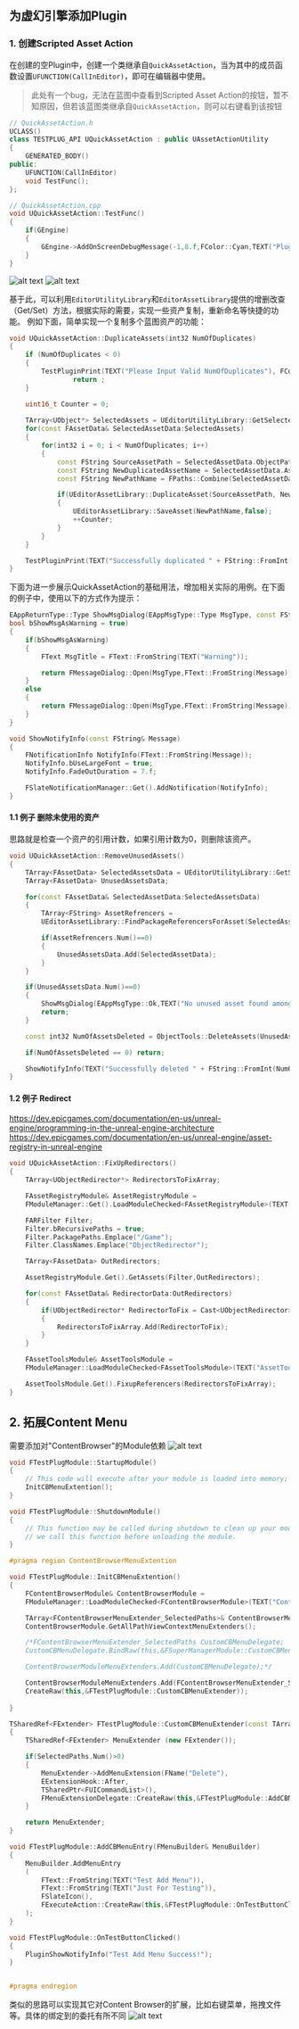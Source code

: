 ## 为虚幻引擎添加Plugin
### 1. 创建Scripted Asset Action
在创建的空Plugin中，创建一个类继承自`QuickAssetAction`，当为其中的成员函数设置`UFUNCTION(CallInEditor)`，即可在编辑器中使用。

> 此处有一个bug，无法在蓝图中查看到Scripted Asset Action的按钮，暂不知原因，但若该蓝图类继承自`QuickAssetAction`，则可以右键看到该按钮


```cpp
// QuickAssetAction.h
UCLASS()
class TESTPLUG_API UQuickAssetAction : public UAssetActionUtility
{
	GENERATED_BODY()
public:
	UFUNCTION(CallInEditor)
	void TestFunc();
};

// QuickAssetAction.cpp
void UQuickAssetAction::TestFunc()
{
	if(GEngine)
	{
		GEngine->AddOnScreenDebugMessage(-1,8.f,FColor::Cyan,TEXT("Plugin Working"));
	}
}

```
![alt text](image-plugin002.png)
![alt text](image-plugin001.png)

基于此，可以利用`EditorUtilityLibrary`和`EditorAssetLibrary`提供的增删改查（Get/Set）方法，根据实际的需要，实现一些资产复制，重新命名等快捷的功能。
例如下面，简单实现一个复制多个蓝图资产的功能：
```cpp
void UQuickAssetAction::DuplicateAssets(int32 NumOfDuplicates)
{
	if (NumOfDuplicates < 0)
	{
		TestPluginPrint(TEXT("Please Input Valid NumOfDuplicates"), FColor::Red);
                return ;
	}

	uint16_t Counter = 0;
	
	TArray<UObject*> SelectedAssets = UEditorUtilityLibrary::GetSelectedAssets();
	for(const FAssetData& SelectedAssetData:SelectedAssets)
	{
		for(int32 i = 0; i < NumOfDuplicates; i++)
		{
			const FString SourceAssetPath = SelectedAssetData.ObjectPath.ToString();
			const FString NewDuplicatedAssetName = SelectedAssetData.AssetName.ToString() + TEXT("_") + FString::FromInt(i+1);
			const FString NewPathName = FPaths::Combine(SelectedAssetData.PackagePath.ToString(), NewDuplicatedAssetName);

			if(UEditorAssetLibrary::DuplicateAsset(SourceAssetPath, NewPathName))
			{	
				UEditorAssetLibrary::SaveAsset(NewPathName,false);
				++Counter;
			}
		}
	}

	TestPluginPrint(TEXT("Successfully duplicated " + FString::FromInt(Counter) + " files"), FColor::Green);
}

```

下面为进一步展示QuickAssetAction的基础用法，增加相关实际的用例。在下面的例子中，使用以下的方式作为提示：
```cpp
EAppReturnType::Type ShowMsgDialog(EAppMsgType::Type MsgType, const FString& Message, 
bool bShowMsgAsWarning = true)
{	
	if(bShowMsgAsWarning)
	{
		FText MsgTitle = FText::FromString(TEXT("Warning"));

		return FMessageDialog::Open(MsgType,FText::FromString(Message),&MsgTitle);
	}
	else
	{
		return FMessageDialog::Open(MsgType,FText::FromString(Message));
	}			
}

void ShowNotifyInfo(const FString& Message)
{
	FNotificationInfo NotifyInfo(FText::FromString(Message));
	NotifyInfo.bUseLargeFont = true;
	NotifyInfo.FadeOutDuration = 7.f;

	FSlateNotificationManager::Get().AddNotification(NotifyInfo);
}
```


#### 1.1 例子 删除未使用的资产
思路就是检查一个资产的引用计数，如果引用计数为0，则删除该资产。
```cpp
void UQuickAssetAction::RemoveUnusedAssets()
{
	TArray<FAssetData> SelectedAssetsData = UEditorUtilityLibrary::GetSelectedAssetData();
	TArray<FAssetData> UnusedAssetsData;

	for(const FAssetData& SelectedAssetData:SelectedAssetsData)
	{	
		TArray<FString> AssetRefrencers =
		UEditorAssetLibrary::FindPackageReferencersForAsset(SelectedAssetData.ObjectPath.ToString());

		if(AssetRefrencers.Num()==0)
		{
			UnusedAssetsData.Add(SelectedAssetData);
		}
	}

	if(UnusedAssetsData.Num()==0)
	{
		ShowMsgDialog(EAppMsgType::Ok,TEXT("No unused asset found among selected assets"),false);
		return;
	}

	const int32 NumOfAssetsDeleted = ObjectTools::DeleteAssets(UnusedAssetsData);

	if(NumOfAssetsDeleted == 0) return;

	ShowNotifyInfo(TEXT("Successfully deleted " + FString::FromInt(NumOfAssetsDeleted) + TEXT(" unused assets")));
}
```

#### 1.2 例子 Redirect
https://dev.epicgames.com/documentation/en-us/unreal-engine/programming-in-the-unreal-engine-architecture
https://dev.epicgames.com/documentation/en-us/unreal-engine/asset-registry-in-unreal-engine

```cpp
void UQuickAssetAction::FixUpRedirectors()
{
	TArray<UObjectRedirector*> RedirectorsToFixArray;

	FAssetRegistryModule& AssetRegistryModule =
	FModuleManager::Get().LoadModuleChecked<FAssetRegistryModule>(TEXT("AssetRegistry"));

	FARFilter Filter;
	Filter.bRecursivePaths = true;
	Filter.PackagePaths.Emplace("/Game");
	Filter.ClassNames.Emplace("ObjectRedirector");

	TArray<FAssetData> OutRedirectors;

	AssetRegistryModule.Get().GetAssets(Filter,OutRedirectors);

	for(const FAssetData& RedirectorData:OutRedirectors)
	{
		if(UObjectRedirector* RedirectorToFix = Cast<UObjectRedirector>(RedirectorData.GetAsset()))
		{
			RedirectorsToFixArray.Add(RedirectorToFix);
		}
	}

	FAssetToolsModule& AssetToolsModule =
	FModuleManager::LoadModuleChecked<FAssetToolsModule>(TEXT("AssetTools"));

	AssetToolsModule.Get().FixupReferencers(RedirectorsToFixArray);
}
```

## 2. 拓展Content Menu
需要添加对"ContentBrowser"的Module依赖
![alt text](image-plugin_contentmenu.png)
```cpp
void FTestPlugModule::StartupModule()
{
	// This code will execute after your module is loaded into memory; the exact timing is specified in the .uplugin file per-module
	InitCBMenuExtention();
}

void FTestPlugModule::ShutdownModule()
{
	// This function may be called during shutdown to clean up your module.  For modules that support dynamic reloading,
	// we call this function before unloading the module.
}

#pragma region ContentBrowserMenuExtention

void FTestPlugModule::InitCBMenuExtention()
{
	FContentBrowserModule& ContentBrowserModule =
	FModuleManager::LoadModuleChecked<FContentBrowserModule>(TEXT("ContentBrowser"));

	TArray<FContentBrowserMenuExtender_SelectedPaths>& ContentBrowserModuleMenuExtenders =
	ContentBrowserModule.GetAllPathViewContextMenuExtenders();

	/*FContentBrowserMenuExtender_SelectedPaths CustomCBMenuDelegate;
	CustomCBMenuDelegate.BindRaw(this,&FSuperManagerModule::CustomCBMenuExtender);

	ContentBrowserModuleMenuExtenders.Add(CustomCBMenuDelegate);*/

	ContentBrowserModuleMenuExtenders.Add(FContentBrowserMenuExtender_SelectedPaths::
	CreateRaw(this,&FTestPlugModule::CustomCBMenuExtender));
	
}

TSharedRef<FExtender> FTestPlugModule::CustomCBMenuExtender(const TArray<FString>& SelectedPaths)
{
	TSharedRef<FExtender> MenuExtender (new FExtender());

	if(SelectedPaths.Num()>0)
	{
		MenuExtender->AddMenuExtension(FName("Delete"),
		EExtensionHook::After,
		TSharedPtr<FUICommandList>(),
		FMenuExtensionDelegate::CreateRaw(this,&FTestPlugModule::AddCBMenuEntry));
	}

	return MenuExtender;
}

void FTestPlugModule::AddCBMenuEntry(FMenuBuilder& MenuBuilder)
{
	MenuBuilder.AddMenuEntry
	(
		FText::FromString(TEXT("Test Add Menu")),
		FText::FromString(TEXT("Just For Testing")),
		FSlateIcon(),
		FExecuteAction::CreateRaw(this,&FTestPlugModule::OnTestButtonClicked)
	);
}

void FTestPlugModule::OnTestButtonClicked()
{
	PluginShowNotifyInfo("Test Add Menu Success!");
}


#pragma endregion
```

类似的思路可以实现其它对Content Browser的扩展，比如右键菜单，拖拽文件等。具体的绑定到的委托有所不同
![alt text](image-plugin_contentdelegates.png)